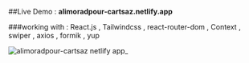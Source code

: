 ##Live Demo : 
**alimoradpour-cartsaz.netlify.app**

###working with : 
React.js , Tailwindcss , react-router-dom , Context , swiper , axios , formik , yup

![alimoradpour-cartsaz netlify app_](https://github.com/AliMoradpour/cartSaz/assets/86645460/9419c27f-1558-4cc8-ae38-cdf37c005ce8)
